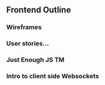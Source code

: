 ## Frontend Outline

### Wireframes
### User stories...
### Just Enough JS TM
### Intro to client side Websockets

